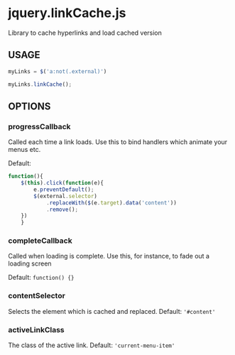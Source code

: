 jquery.linkCache.js
===================

Library to cache hyperlinks and load cached version

## USAGE

```js
myLinks = $('a:not(.external)')

myLinks.linkCache();
```

## OPTIONS

### progressCallback

Called each time a link loads. Use this to bind handlers which animate your menus etc.

Default:

```js
function(){
	$(this).click(function(e){
		e.preventDefault();
		$(external.selector)
			.replaceWith($(e.target).data('content'))
			.remove();
	})
    }
```

### completeCallback

Called when loading is complete. Use this, for instance, to fade out a loading screen

Default: `function() {}`

### contentSelector

Selects the element which is cached and replaced. Default: `'#content'`

### activeLinkClass

The class of the active link. Default: `'current-menu-item'`
